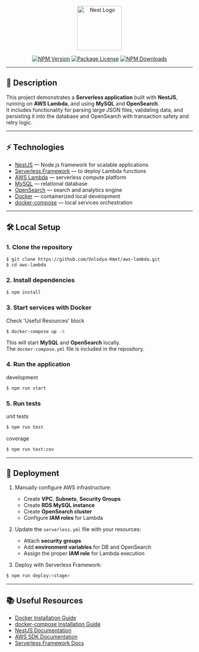 <p align="center">
  <a href="http://nestjs.com/" target="blank"><img src="https://nestjs.com/img/logo-small.svg" width="120" alt="Nest Logo" /></a>
</p>

<p align="center">
  <a href="https://www.npmjs.com/package/@nestjs/core" target="_blank"><img src="https://img.shields.io/npm/v/@nestjs/core.svg" alt="NPM Version" /></a>
  <a href="https://www.npmjs.com/package/@nestjs/core" target="_blank"><img src="https://img.shields.io/npm/l/@nestjs/core.svg" alt="Package License" /></a>
  <a href="https://www.npmjs.com/package/@nestjs/core" target="_blank"><img src="https://img.shields.io/npm/dm/@nestjs/core.svg" alt="NPM Downloads" /></a>
</p>

---

## 📖 Description

This project demonstrates a **Serverless application** built with **NestJS**, running on **AWS Lambda**, and using **MySQL** and **OpenSearch**.  
It includes functionality for parsing large JSON files, validating data, and persisting it into the database and OpenSearch with transaction safety and retry logic.

---

## ⚡ Technologies

- [NestJS](https://nestjs.com/) — Node.js framework for scalable applications
- [Serverless Framework](https://www.serverless.com/) — to deploy Lambda functions
- [AWS Lambda](https://aws.amazon.com/lambda/) — serverless compute platform
- [MySQL](https://www.mysql.com/) — relational database
- [OpenSearch](https://opensearch.org/) — search and analytics engine
- [Docker](https://www.docker.com/) — containerized local development
- [docker-compose](https://docs.docker.com/compose/) — local services orchestration

---

## 🛠 Local Setup

### 1. Clone the repository

```bash
$ git clone https://github.com/Volodya-Kmet/aws-lambda.git
$ cd aws-lambda
```

### 2. Install dependencies

```bash
$ npm install
```

### 3. Start services with Docker
Check 'Useful Resources' block
```bash
$ docker-compose up -d
```

This will start **MySQL** and **OpenSearch** locally.  
The `docker-compose.yml` file is included in the repository.

### 4. Run the application


development

```bash
$ npm run start
```


### 5. Run tests

unit tests

```bash
$ npm run test
```


coverage

```bash
$ npm run test:cov
```

---

## 🚀 Deployment

1. Manually configure AWS infrastructure:
    - Create **VPC**, **Subnets**, **Security Groups**
    - Create **RDS MySQL instance**
    - Create **OpenSearch cluster**
    - Configure **IAM roles** for Lambda

2. Update the `serverless.yml` file with your resources:
    - Attach **security groups**
    - Add **environment variables** for DB and OpenSearch
    - Assign the proper **IAM role** for Lambda execution

3. Deploy with Serverless Framework:


```bash
$ npm run deploy:<stage>
```


---

## 📚 Useful Resources

- [Docker Installation Guide](https://docs.docker.com/get-docker/)
- [docker-compose Installation Guide](https://docs.docker.com/compose/install/)
- [NestJS Documentation](https://docs.nestjs.com/)
- [AWS SDK Documentation](https://docs.aws.amazon.com/sdk-for-javascript/)
- [Serverless Framework Docs](https://www.serverless.com/framework/docs/)
